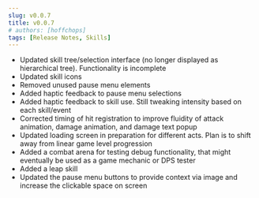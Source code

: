 ```yaml
---
slug: v0.0.7
title: v0.0.7
# authors: [hoffchops]
tags: [Release Notes, Skills]
---
```


- Updated skill tree/selection interface (no longer displayed as hierarchical tree). Functionality is incomplete
- Updated skill icons
- Removed unused pause menu elements
- Added haptic feedback to pause menu selections
- Added haptic feedback to skill use. Still tweaking intensity based on each skill/event
- Corrected timing of hit registration to improve fluidity of attack animation, damage animation, and damage text popup
- Updated loading screen in preparation for different acts. Plan is to shift away from linear game level progression
- Added a combat arena for testing debug functionality, that might eventually be used as a game mechanic or DPS tester
- Added a leap skill
- Updated the pause menu buttons to provide context via image and increase the clickable space on screen

